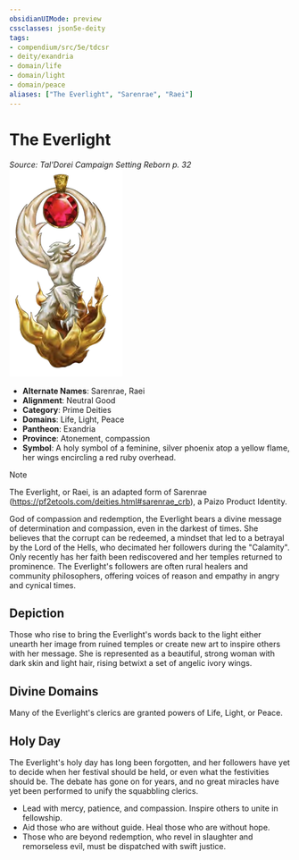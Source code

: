 ```yaml
---
obsidianUIMode: preview
cssclasses: json5e-deity
tags:
- compendium/src/5e/tdcsr
- deity/exandria
- domain/life
- domain/light
- domain/peace
aliases: ["The Everlight", "Sarenrae", "Raei"]
---
```

# The Everlight
*Source: Tal'Dorei Campaign Setting Reborn p. 32* 
![A holy symbol of a feminin...](https://raw.githubusercontent.com/5etools-mirror-2/5etools-img/main/deities/TDCSR/Everlight.webp#symbol "A holy symbol of a feminine, silver phoenix atop a yellow flame, her wings encircling a red ruby overhead.")

- **Alternate Names**: Sarenrae, Raei
- **Alignment**: Neutral Good
- **Category**: Prime Deities
- **Domains**: Life, Light, Peace
- **Pantheon**: Exandria
- **Province**: Atonement, compassion
- **Symbol**: A holy symbol of a feminine, silver phoenix atop a yellow flame, her wings encircling a red ruby overhead.

> [!note]
> The Everlight, or Raei, is an adapted form of Sarenrae (https://pf2etools.com/deities.html#sarenrae_crb), a Paizo Product Identity.

God of compassion and redemption, the Everlight bears a divine message of determination and compassion, even in the darkest of times. She believes that the corrupt can be redeemed, a mindset that led to a betrayal by the Lord of the Hells, who decimated her followers during the "Calamity". Only recently has her faith been rediscovered and her temples returned to prominence. The Everlight's followers are often rural healers and community philosophers, offering voices of reason and empathy in angry and cynical times.

## Depiction

Those who rise to bring the Everlight's words back to the light either unearth her image from ruined temples or create new art to inspire others with her message. She is represented as a beautiful, strong woman with dark skin and light hair, rising betwixt a set of angelic ivory wings.

## Divine Domains

Many of the Everlight's clerics are granted powers of Life, Light, or Peace.

## Holy Day

The Everlight's holy day has long been forgotten, and her followers have yet to decide when her festival should be held, or even what the festivities should be. The debate has gone on for years, and no great miracles have yet been performed to unify the squabbling clerics.

- Lead with mercy, patience, and compassion. Inspire others to unite in fellowship.  
- Aid those who are without guide. Heal those who are without hope.  
- Those who are beyond redemption, who revel in slaughter and remorseless evil, must be dispatched with swift justice.